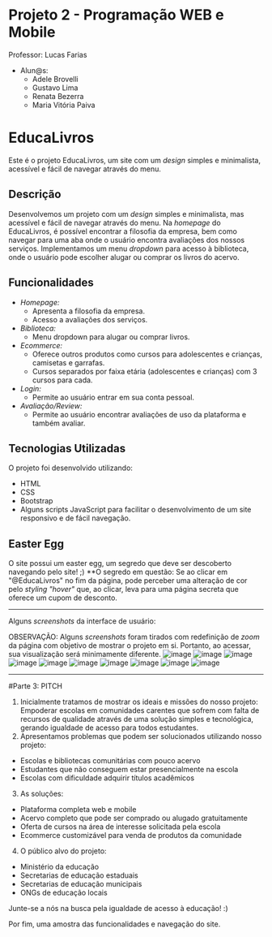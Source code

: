 # Projeto 2 - Programação WEB e Mobile

Professor: Lucas Farias
- Alun@s:
  - Adele Brovelli
  - Gustavo Lima
  - Renata Bezerra
  - Maria Vitória Paiva

# EducaLivros

Este é o projeto EducaLivros, um site com um _design_ simples e minimalista, acessível e fácil de navegar através do menu.

## Descrição

Desenvolvemos um projeto com um _design_ simples e minimalista, mas acessível e fácil de navegar através do menu. Na _homepage_ do EducaLivros, é possível encontrar a filosofia da empresa, bem como navegar para uma aba onde o usuário encontra avaliações dos nossos serviços. Implementamos um menu _dropdown_ para acesso à biblioteca, onde o usuário pode escolher alugar ou comprar os livros do acervo.

## Funcionalidades

- *Homepage:*
  - Apresenta a filosofia da empresa.
  - Acesso a avaliações dos serviços.
- *Biblioteca:*
  - Menu dropdown para alugar ou comprar livros.
- *Ecommerce:*
  - Oferece outros produtos como cursos para adolescentes e crianças, camisetas e garrafas.
  - Cursos separados por faixa etária (adolescentes e crianças) com 3 cursos para cada.
- *Login:*
  - Permite ao usuário entrar em sua conta pessoal.
- *Avaliação/Review:*
  - Permite ao usuário encontrar avaliações de uso da plataforma e também avaliar.

## Tecnologias Utilizadas

O projeto foi desenvolvido utilizando:
- HTML
- CSS
- Bootstrap
- Alguns scripts JavaScript para facilitar o desenvolvimento de um site responsivo e de fácil navegação.

## Easter Egg

O site possui um easter egg, um segredo que deve ser descoberto navegando pelo site! ;)
**O segredo em questão: Se ao clicar em "@EducaLivros" no fim da página, pode perceber uma alteração de cor pelo _styling "hover"_ que, ao clicar, leva para uma página secreta que oferece um cupom de desconto.
_____________________________________________________________________

Alguns _screenshots_ da interface de usuário:

OBSERVAÇÃO: Alguns _screenshots_ foram tirados com redefinição de _zoom_ da página com objetivo de mostrar o projeto em si. Portanto, ao acessar, sua visualização será minimamente diferente.
![image](https://github.com/adelebrovelli/projeto-2-WEB-E-MOBILE/assets/101191931/2193e214-1a61-4ed0-88c0-122880710020)
![image](https://github.com/adelebrovelli/projeto-2-WEB-E-MOBILE/assets/101191931/88bb3b51-61a6-4725-af99-9759b3627d1e)
![image](https://github.com/adelebrovelli/projeto-2-WEB-E-MOBILE/assets/101191931/16a63fa8-f9a3-440c-af0f-bec893746ad7)
![image](https://github.com/adelebrovelli/projeto-2-WEB-E-MOBILE/assets/101191931/d8fa35ac-36e9-4ef3-a723-06d35c97a6ed)
![image](https://github.com/adelebrovelli/projeto-2-WEB-E-MOBILE/assets/101191931/70ca2b4f-e7e5-406d-aace-5c7cf761ade5)
![image](https://github.com/adelebrovelli/projeto-2-WEB-E-MOBILE/assets/101191931/9621d34f-22a6-4148-89b5-53863d4d4a00)
![image](https://github.com/adelebrovelli/projeto-2-WEB-E-MOBILE/assets/101191931/50cb97a3-68e5-4a11-b4b8-d9a7f02b70e7)
![image](https://github.com/adelebrovelli/projeto-2-WEB-E-MOBILE/assets/101191931/aedd0679-ceb0-44e4-8d2d-1acd3a99246d)
![image](https://github.com/adelebrovelli/projeto-2-WEB-E-MOBILE/assets/101191931/62c579f2-c754-4a5b-b51c-37df8f5b240e)
![image](https://github.com/adelebrovelli/projeto-2-WEB-E-MOBILE/assets/101191931/8096c650-276a-4df0-a1ff-117ac233f6e7)

_______________________________________________________________________

#Parte 3: PITCH

1. Inicialmente tratamos de mostrar os ideais e missões do nosso projeto: Empoderar escolas em comunidades carentes que sofrem com falta de recursos de qualidade através de uma solução simples e tecnológica, gerando igualdade de acesso para todos estudantes.
2. Apresentamos problemas que podem ser solucionados utilizando nosso projeto:
- Escolas e bibliotecas comunitárias com pouco acervo
- Estudantes que não conseguem estar presencialmente na escola
- Escolas com dificuldade adquirir títulos acadêmicos
3. As soluções: 
- Plataforma completa web e mobile
- Acervo completo que pode ser comprado ou alugado gratuitamente
- Oferta de cursos na área de interesse solicitada pela escola
- Ecommerce customizável para venda de produtos da comunidade
4. O público alvo do projeto:
- Ministério da educação
- Secretarias de educação estaduais
- Secretarias de educação municipais
- ONGs de educação locais

Junte-se a nós na busca pela igualdade de acesso à educação! :)

Por fim, uma amostra das funcionalidades e navegação do site.
